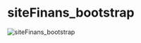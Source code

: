 # siteFinans_bootstrap
![siteFinans_bootstrap](https://github.com/johnxMartins/siteFinans_bootstrap/tree/johnminatow/gif)
